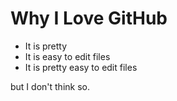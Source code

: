 # Why I Love GitHub

* It is pretty
* It is easy to edit files
* It is pretty easy to edit files


but I don't think so.
